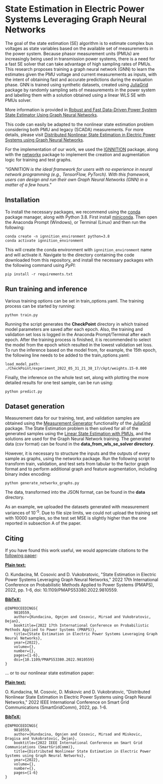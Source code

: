 # State Estimation in Electric Power Systems Leveraging Graph Neural Networks

The goal of the state estimation (SE) algorithm is to estimate complex bus voltages as state variables based on the available set of measurements in the power system. Because phasor measurement units (PMUs) are increasingly being used in transmission power systems, there is a need for a fast SE solver that can take advantage of high sampling rates of PMUs. This research proposes training a graph neural network (GNN) to learn the estimates given the PMU voltage and current measurements as inputs, with the intent of obtaining fast and accurate predictions during the evaluation phase. GNN is trained using synthetic datasets, created using [JuliaGrid](https://github.com/mcosovic/JuliaGrid.jl) package by randomly sampling sets of measurements in the power system and labelling them with a solution obtained using a linear WLS SE with PMUs solver.

More information is provided in [Robust and Fast Data-Driven Power System State Estimator Using Graph Neural Networks](https://arxiv.org/pdf/2206.02731.pdf).

This code can easily be adapted to the nonlinear state estimation problem considering both PMU and legacy (SCADA) measurements. For more details, please visit [Distributed Nonlinear State Estimation in Electric Power Systems using Graph Neural Networks](https://arxiv.org/pdf/2207.11465.pdf).


For the implementation of our work, we used the [IGNNITION](https://ignnition.org/) package, along with the [networkx](https://networkx.org/) package to implement the creation and augmentation logic for training and test graphs.

*"IGNNITION is the ideal framework for users with no experience in neural network programming (e.g., TensorFlow, PyTorch). With this framework, users can design and run their own Graph Neural Networks (GNN) in a matter of a few hours."*

## Installation
To install the necessary packages, we recommend using the [conda](https://conda.io) package manager, along with Python 3.8. First install 
[miniconda](https://docs.conda.io/en/latest/miniconda.html). Then open the Anaconda Prompt (Windows), or Terminal (Linux) and then run the following:

```
conda create -n ignnition_environment python=3.8
conda activate ignnition_environment
```

This will create the conda environment with `ignnition_environment` name and will activate it. Navigate to the directory containing the code downloaded from this repository, and install the necessary packages with the following command using *PyPI*:

```
pip install -r requirements.txt
```

## Run training and inference
Various training options can be set in train_options.yaml. The training process can be started by running:
```
python train.py
```
Running the script generates the **CheckPoint** directory in which trained model parameters are saved after each epoch. Also, the training and validation set loss is logged in the Anaconda Prompt/Terminal after each epoch. After the training process is finished, it is recommended to select the model from the epoch which resulted in the lowest validation set loss. To run the inference based on the model from, for example, the 15th epoch, the following line needs to be added to the train_options.yaml:
```
load_model_path: ./CheckPoint/experiment_2022_05_31_21_38_17/ckpt/weights.15-0.000
```
Finally, the inference on the whole test set, along with plotting the more detailed results for one test sample, can be run using:
```
python predict.py
```

## Dataset generation
Measurement data for our training, test, and validation samples are obtained using the [Measurement Generator](https://mcosovic.github.io/JuliaGrid.jl/stable/man/generator/) functionality of the [JuliaGrid](https://github.com/mcosovic/JuliaGrid.jl) package. The State Estimation problem is then solved for all of the generated samples using the [Linear State Estimation with PMUs](https://mcosovic.github.io/JuliaGrid.jl/stable/man/tbestimate/#linearpmuse), and the solutions are used for the Graph Neural Network training. The generated data (csv format) can be found in the **data_from_wls_se_solver directory**.

However, it is necessary  to structure the inputs and the outputs of every sample as graphs, using the networkx package. Run the following script to transform train, validation, and test sets from tabular to the factor graph format and to perform additional graph and feature augmentation, including binary index encoding:

```
python generate_networkx_graphs.py
```

The data, transformed into the JSON format, can be found in the **data** directory. 

As an example, we uploaded the datasets generated with measurement variances of 10<sup>-5</sup>. Due to file size limits, we could not upload the training set with 10000 samples, so the test set MSE is slightly higher than the one reported in subsection A of the paper.

## Citing
If you have found this work useful, we would appreciate citations to the [following paper](https://ieeexplore.ieee.org/document/9810559):

**<u>Plain text:</u>**

O. Kundacina, M. Cosovic and D. Vukobratovic, "State Estimation in Electric Power Systems Leveraging Graph Neural Networks," 2022 17th International Conference on Probabilistic Methods Applied to Power Systems (PMAPS), 2022, pp. 1-6, doi: 10.1109/PMAPS53380.2022.9810559.

**<u>BibTeX:</u>**
```
@INPROCEEDINGS{
    9810559,  
    author={Kundacina, Ognjen and Cosovic, Mirsad and Vukobratovic, Dejan},  
    booktitle={2022 17th International Conference on Probabilistic Methods Applied to Power Systems (PMAPS)},   
    title={State Estimation in Electric Power Systems Leveraging Graph Neural Networks},   
    year={2022},  
    volume={},  
    number={},  
    pages={1-6},  
    doi={10.1109/PMAPS53380.2022.9810559}
}

```


... or to our nonlinear state estimation paper:


**<u>Plain text:</u>**

O. Kundacina, M. Cosovic, D. Miskovic and D. Vukobratovic, "Distributed Nonlinear State Estimation in Electric Power Systems using Graph Neural Networks," 2022 IEEE International Conference on Smart Grid Communications (SmartGridComm), 2022, pp. 1-6.

**<u>BibTeX:</u>**
```
@INPROCEEDINGS{
    9810559,  
    author={Kundacina, Ognjen and Cosovic, Mirsad and Miskovic, Dragisa and Vukobratovic, Dejan},  
    booktitle={2022 IEEE International Conference on Smart Grid Communications (SmartGridComm)},   
    title={Distributed Nonlinear State Estimation in Electric Power Systems using Graph Neural Networks},   
    year={2022},  
    volume={},  
    number={},  
    pages={1-6}
}

```
